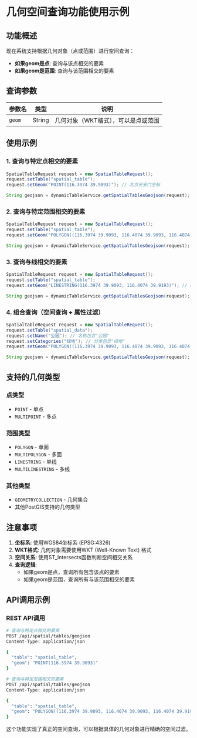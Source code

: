 # 几何空间查询功能使用示例

## 功能概述

现在系统支持根据几何对象（点或范围）进行空间查询：

- **如果geom是点**: 查询与该点相交的要素
- **如果geom是范围**: 查询与该范围相交的要素

## 查询参数

| 参数名 | 类型 | 说明 |
|--------|------|------|
| `geom` | String | 几何对象（WKT格式），可以是点或范围 |

## 使用示例

### 1. 查询与特定点相交的要素

```java
SpatialTableRequest request = new SpatialTableRequest();
request.setTable("spatial_table");
request.setGeom("POINT(116.3974 39.9093)"); // 北京天安门坐标

String geojson = dynamicTableService.getSpatialTablesGeojson(request);
```

### 2. 查询与特定范围相交的要素

```java
SpatialTableRequest request = new SpatialTableRequest();
request.setTable("spatial_table");
request.setGeom("POLYGON((116.3974 39.9093, 116.4074 39.9093, 116.4074 39.9193, 116.3974 39.9193, 116.3974 39.9093))"); // 矩形范围

String geojson = dynamicTableService.getSpatialTablesGeojson(request);
```

### 3. 查询与线相交的要素

```java
SpatialTableRequest request = new SpatialTableRequest();
request.setTable("spatial_table");
request.setGeom("LINESTRING(116.3974 39.9093, 116.4074 39.9193)"); // 线段

String geojson = dynamicTableService.getSpatialTablesGeojson(request);
```

### 4. 组合查询（空间查询 + 属性过滤）

```java
SpatialTableRequest request = new SpatialTableRequest();
request.setTable("spatial_data");
request.setName("公园"); // 名称包含"公园"
request.setCategories("绿地"); // 分类包含"绿地"
request.setGeom("POLYGON((116.3974 39.9093, 116.4074 39.9093, 116.4074 39.9193, 116.3974 39.9193, 116.3974 39.9093))"); // 特定范围内的要素

String geojson = dynamicTableService.getSpatialTablesGeojson(request);
```

## 支持的几何类型

### 点类型
- `POINT` - 单点
- `MULTIPOINT` - 多点

### 范围类型
- `POLYGON` - 单面
- `MULTIPOLYGON` - 多面
- `LINESTRING` - 单线
- `MULTILINESTRING` - 多线

### 其他类型
- `GEOMETRYCOLLECTION` - 几何集合
- 其他PostGIS支持的几何类型

## 注意事项

1. **坐标系**: 使用WGS84坐标系 (EPSG:4326)
2. **WKT格式**: 几何对象需要使用WKT (Well-Known Text) 格式
3. **空间关系**: 使用ST_Intersects函数判断空间相交关系
4. **查询逻辑**: 
   - 如果geom是点，查询所有包含该点的要素
   - 如果geom是范围，查询所有与该范围相交的要素

## API调用示例

### REST API调用

```bash
# 查询与特定点相交的要素
POST /api/spatial/tables/geojson
Content-Type: application/json

{
  "table": "spatial_table",
  "geom": "POINT(116.3974 39.9093)"
}

# 查询与特定范围相交的要素
POST /api/spatial/tables/geojson
Content-Type: application/json

{
  "table": "spatial_table",
  "geom": "POLYGON((116.3974 39.9093, 116.4074 39.9093, 116.4074 39.9193, 116.3974 39.9193, 116.3974 39.9093))"
}
```

这个功能实现了真正的空间查询，可以根据具体的几何对象进行精确的空间过滤。
